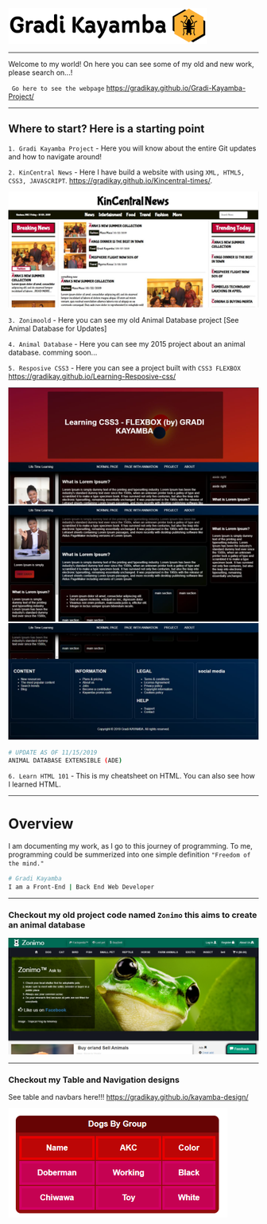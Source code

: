 ![My Personal Logo](https://github.com/gradikay/Gradi-Kayamba-Project/blob/master/gradiLogoOrange.png)
***
Welcome to my world! On here you can see some of my old and new work, please search on...!

`
Go here to see the webpage` https://gradikay.github.io/Gradi-Kayamba-Project/


***
## Where to start? Here is a starting point
`1. Gradi Kayamba Project` - Here you will know about the entire Git updates and how to navigate around! 

`2. KinCentral News` - Here I have build a website with using `XML, HTML5, CSS3, JAVASCRIPT`. https://gradikay.github.io/Kincentral-times/.

![XML WEBPAGE](https://github.com/gradikay/Gradi-Kayamba-Project/blob/master/Capture.JPG)

`3. Zonimoold` - Here you can see my old Animal Database project [See Animal Database for Updates]

`4. Animal Database` - Here you can see my 2015 project about an animal database. comming soon...


`5. Resposive CSS3` - Here you can see a project built with `CSS3 FLEXBOX` https://gradikay.github.io/Learning-Resposive-css/

![FLEXBOX WEBPAGE](https://github.com/gradikay/Gradi-Kayamba-Project/blob/master/flexbox2.JPG)
![FLEXBOX WEBPAGE](https://github.com/gradikay/Gradi-Kayamba-Project/blob/master/flexbox3.JPG)
![FLEXBOX WEBPAGE](https://github.com/gradikay/Gradi-Kayamba-Project/blob/master/flexbox4.JPG)

```sh
# UPDATE AS OF 11/15/2019
ANIMAL DATABASE EXTENSIBLE (ADE)
```

`6. Learn HTML 101` - This is my cheatsheet on HTML. You can also see how I learned HTML. 
***
# Overview
I am documenting my work, as I go to this journey of programming.
To me, programming could be summerized into one simple definition `"Freedom of the mind."`

```sh
# Gradi Kayamba
I am a Front-End | Back End Web Developer
```

***

### Checkout my old project code named `Zonimo` this aims to create an animal database

![Login to Zonimo image](https://github.com/gradikay/Zonimoold/blob/master/zonimo3.PNG)

***

### Checkout my Table and Navigation designs

See table and navbars here!!! https://gradikay.github.io/kayamba-design/

![Table and Nav Designs](https://github.com/gradikay/Gradi-Kayamba-Project/blob/master/table1.PNG)
